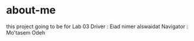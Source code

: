 # about-me
this project going to be for Lab 03
Driver : Eiad nimer alswaidat
Navigator : Mo'tasem Odeh 


